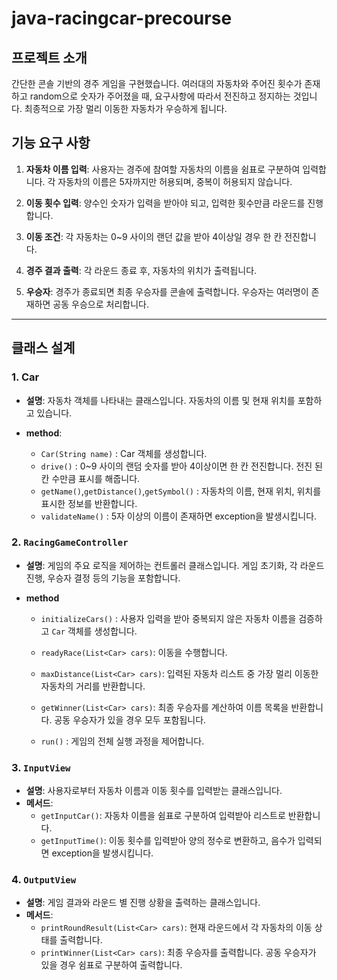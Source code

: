 # java-racingcar-precourse


## 프로젝트 소개

간단한 콘솔 기반의 경주 게임을 구현했습니다. 여러대의 자동차와 주어진 횟수가 존재하고 random으로 숫자가 주어졌을 때, 요구사항에 따라서 전진하고 정지하는 것입니다. 최종적으로 가장 멀리 이동한 자동차가 우승하게 됩니다. 



## 기능 요구 사항

1. **자동차 이름 입력**: 사용자는 경주에 참여할 자동차의 이름을 쉼표로 구분하여 입력합니다. 각 자동차의 이름은 5자까지만 허용되며, 중복이 허용되지 않습니다.

2. **이동 횟수 입력**: 양수인 숫자가 입력을 받아야 되고, 입력한 횟수만큼 라운드를 진행합니다.

3. **이동 조건**: 각 자동차는 0~9 사이의 랜던 값을 받아 4이상일 경우 한 칸 전진합니다.

4. **경주 결과 출력**: 각 라운드 종료 후, 자동차의 위치가 출력됩니다.

5. **우승자**: 경주가 종료되면 최종 우승자를 콘솔에 출력합니다. 우승자는 여러명이 존재하면 공동 우승으로 처리합니다.

---

## 클래스 설계

### 1. Car
- **설명**: 자동차 객체를 나타내는 클래스입니다. 자동차의 이름 및 현재 위치를 포함하고 있습니다.

- **method**:
    - `Car(String name)` : Car 객체를 생성합니다.
    - `drive()` : 0~9 사이의 랜덤 숫자를 받아 4이상이면 한 칸 전진합니다. 전진 된 칸 수만큼 표시를 해줍니다.
    - `getName()`,`getDistance()`,`getSymbol()` : 자동차의 이름, 현재 위치, 위치를 표시한 정보를 반환합니다. 
    - `validateName()` : 5자 이상의 이름이 존재하면 exception을 발생시킵니다.

### 2. `RacingGameController`
- **설명**: 게임의 주요 로직을 제어하는 컨트롤러 클래스입니다. 게임 초기화, 각 라운드 진행, 우승자 결정 등의 기능을 포함합니다.

- **method**
    - `initializeCars()` : 사용자 입력을 받아 중복되지 않은 자동차 이름을 검증하고 `Car` 객체를 생성합니다.

    - `readyRace(List<Car> cars)`: 이동을 수행합니다.

    - `maxDistance(List<Car> cars)`: 입력된 자동차 리스트 중 가장 멀리 이동한 자동차의 거리를 반환합니다.

    - `getWinner(List<Car> cars)`: 최종 우승자를 계산하여 이름 목록을 반환합니다. 공동 우승자가 있을 경우 모두 포함됩니다.

    - `run()` : 게임의 전체 실행 과정을 제어합니다.


### 3. `InputView`
- **설명**: 사용자로부터 자동차 이름과 이동 횟수를 입력받는 클래스입니다.
- **메서드**:
  - `getInputCar()`: 자동차 이름을 쉼표로 구분하여 입력받아 리스트로 반환합니다.
  - `getInputTime()`: 이동 횟수를 입력받아 양의 정수로 변환하고, 음수가 입력되면 exception을 발생시킵니다.

### 4. `OutputView`
- **설명**: 게임 결과와 라운드 별 진행 상황을 출력하는 클래스입니다.
- **메서드**:
  - `printRoundResult(List<Car> cars)`: 현재 라운드에서 각 자동차의 이동 상태를 출력합니다.
  - `printWinner(List<Car> cars)`: 최종 우승자를 출력합니다. 공동 우승자가 있을 경우 쉼표로 구분하여 출력합니다.
